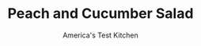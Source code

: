 ---
layout: ../../layouts/MarkdownPostLayout.astro
title: Peach and Cucumber Salad
author: America's Test Kitchen
pubDate: 2023-03-15
description: "This refreshing salad offers a punched-up take on sweet peaches and cool cucumber. "
image_url: https://res.cloudinary.com/hksqkdlah/image/upload/ar_1:1,c_fill,dpr_2.0,f_auto,fl_lossy.progressive.strip_profile,g_faces:auto,q_auto:low,w_344/SFS_PeachCucumberSalad_058_qnb4fd
tags: ["Side Dishes","Vegetables","Fruit","Weeknight","Salads"]
calories: 443
protein: 2
carbohydrates: 17
fats: 
fiber: 2
ingredients: ["1½ tablespoons, fish sauce","1½ tablespoons, sugar","1 tablespoon, grated lime zest plus 3 tablespoons juice (2 limes)","1½ teaspoons, chili-garlic sauce","1½ teaspoons, grated fresh ginger","1½ pounds, ripe but firm peaches, halved, pitted, and cut into ½-inch pieces (about 3½ cups)","1 , English cucumber, halved lengthwise and sliced ¼ inch thick (about 3 cups)","½ cup, chopped fresh mint","½ cup, chopped fresh cilantro","1 , shallot, sliced thin"]
serves: 6
time: "20 minutes"
instructions: ["Combine fish sauce, sugar, lime zest and juice, chili-garlic sauce, and ginger in large bowl. Add peaches, cucumber, mint, cilantro, and shallot and toss to combine. Let sit for 5 minutes to allow flavors to meld. Serve."]
nutrition: ["366 mg Potassium, K","44 mg Phosphorus, P","35 mg Calcium, Ca","1 mg Iron, Fe","31 mg Magnesium, Mg","357 mg Sodium, Na","1 mg Niacin","11 mg Vitamin C, total ascorbic acid","2 g Fiber, total dietary","21 µg Folate, food","14 g Sugars, total","15 µg Vitamin K (phylloquinone)","166 g Water","17 g Carbohydrate, by difference","21 µg Folate, DFE","2 g Protein","41 µg Vitamin A, RAE","73 kcal Energy","3 g Sugars, added","443 calories"]
notes: "We developed this recipe using Red Boat 40°N Fish Sauce. We do not recommend making this salad in advance."
---